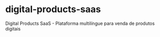 # digital-products-saas
Digital Products SaaS - Plataforma multilíngue para venda de produtos digitais
